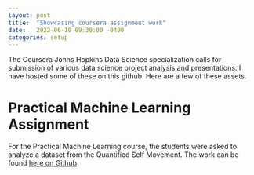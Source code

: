 ```yaml
---
layout: post
title:  "Showcasing coursera assignment work"
date:   2022-06-10 09:30:00 -0400
categories: setup
---
```

The Coursera Johns Hopkins Data Science specialization calls for submission of various data science project analysis and presentations. I have hosted some of these on this github. Here are a few of these assets.

# Practical Machine Learning Assignment  

For the Practical Machine Learning course, the students were asked to analyze a dataset from the Quantified Self Movement. The work can be found [here on Github](https://bluebonobo.github.io/coursera_hopkins_practicalmachinelearning/)